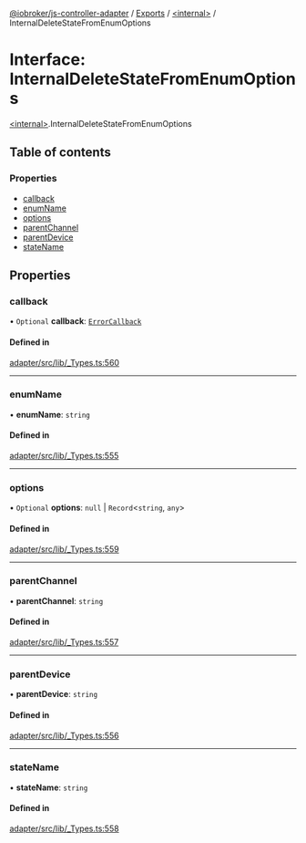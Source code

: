 [@iobroker/js-controller-adapter](../README.md) / [Exports](../modules.md) / [\<internal\>](../modules/internal_.md) / InternalDeleteStateFromEnumOptions

# Interface: InternalDeleteStateFromEnumOptions

[\<internal\>](../modules/internal_.md).InternalDeleteStateFromEnumOptions

## Table of contents

### Properties

- [callback](internal_.InternalDeleteStateFromEnumOptions.md#callback)
- [enumName](internal_.InternalDeleteStateFromEnumOptions.md#enumname)
- [options](internal_.InternalDeleteStateFromEnumOptions.md#options)
- [parentChannel](internal_.InternalDeleteStateFromEnumOptions.md#parentchannel)
- [parentDevice](internal_.InternalDeleteStateFromEnumOptions.md#parentdevice)
- [stateName](internal_.InternalDeleteStateFromEnumOptions.md#statename)

## Properties

### callback

• `Optional` **callback**: [`ErrorCallback`](../modules/internal_.md#errorcallback)

#### Defined in

[adapter/src/lib/_Types.ts:560](https://github.com/ioBroker/ioBroker.js-controller/blob/15b63baad7cacbc59edebce9945e4c2f83b7912e/packages/adapter/src/lib/_Types.ts#L560)

___

### enumName

• **enumName**: `string`

#### Defined in

[adapter/src/lib/_Types.ts:555](https://github.com/ioBroker/ioBroker.js-controller/blob/15b63baad7cacbc59edebce9945e4c2f83b7912e/packages/adapter/src/lib/_Types.ts#L555)

___

### options

• `Optional` **options**: ``null`` \| `Record`\<`string`, `any`\>

#### Defined in

[adapter/src/lib/_Types.ts:559](https://github.com/ioBroker/ioBroker.js-controller/blob/15b63baad7cacbc59edebce9945e4c2f83b7912e/packages/adapter/src/lib/_Types.ts#L559)

___

### parentChannel

• **parentChannel**: `string`

#### Defined in

[adapter/src/lib/_Types.ts:557](https://github.com/ioBroker/ioBroker.js-controller/blob/15b63baad7cacbc59edebce9945e4c2f83b7912e/packages/adapter/src/lib/_Types.ts#L557)

___

### parentDevice

• **parentDevice**: `string`

#### Defined in

[adapter/src/lib/_Types.ts:556](https://github.com/ioBroker/ioBroker.js-controller/blob/15b63baad7cacbc59edebce9945e4c2f83b7912e/packages/adapter/src/lib/_Types.ts#L556)

___

### stateName

• **stateName**: `string`

#### Defined in

[adapter/src/lib/_Types.ts:558](https://github.com/ioBroker/ioBroker.js-controller/blob/15b63baad7cacbc59edebce9945e4c2f83b7912e/packages/adapter/src/lib/_Types.ts#L558)
